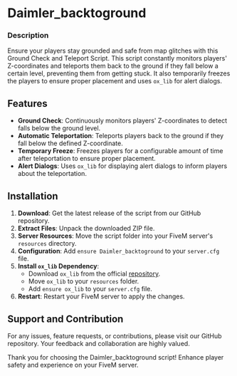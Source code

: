 # Daimler_backtoground

### Description
Ensure your players stay grounded and safe from map glitches with this Ground Check and Teleport Script. This script constantly monitors players' Z-coordinates and teleports them back to the ground if they fall below a certain level, preventing them from getting stuck. It also temporarily freezes the players to ensure proper placement and uses `ox_lib` for alert dialogs.

## Features
- **Ground Check**: Continuously monitors players' Z-coordinates to detect falls below the ground level.
- **Automatic Teleportation**: Teleports players back to the ground if they fall below the defined Z-coordinate.
- **Temporary Freeze**: Freezes players for a configurable amount of time after teleportation to ensure proper placement.
- **Alert Dialogs**: Uses `ox_lib` for displaying alert dialogs to inform players about the teleportation.

## Installation

1. **Download**: Get the latest release of the script from our GitHub repository.
2. **Extract Files**: Unpack the downloaded ZIP file.
3. **Server Resources**: Move the script folder into your FiveM server's `resources` directory.
4. **Configuration**: Add `ensure Daimler_backtoground` to your `server.cfg` file.
5. **Install `ox_lib` Dependency**:
   - Download `ox_lib` from the official [repository](https://overextended.dev/ox_lib).
   - Move `ox_lib` to your `resources` folder.
   - Add `ensure ox_lib` to your `server.cfg` file.
6. **Restart**: Restart your FiveM server to apply the changes.

## Support and Contribution
For any issues, feature requests, or contributions, please visit our GitHub repository. Your feedback and collaboration are highly valued.

Thank you for choosing the Daimler_backtoground script! Enhance player safety and experience on your FiveM server.
